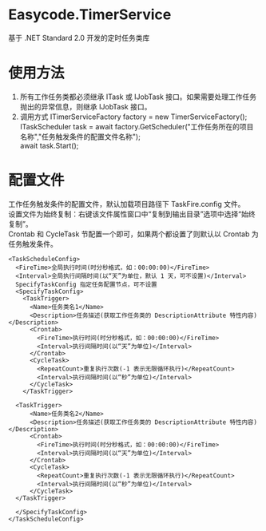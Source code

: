 ﻿# Easycode.TimerService
基于 .NET Standard 2.0 开发的定时任务类库

# 使用方法
   1. 所有工作任务类都必须继承 ITask 或 IJobTask 接口。如果需要处理工作任务抛出的异常信息，则继承 IJobTask 接口。  <br />
   2. 调用方式
   ITimerServiceFactory factory = new TimerServiceFactory(); <br />
   ITaskScheduler task = await factory.GetScheduler("工作任务所在的项目名称","任务触发条件的配置文件名称"); <br />
   await task.Start();
   
# 配置文件
  工作任务触发条件的配置文件，默认加载项目路径下 TaskFire.config 文件。<br />
  设置文件为始终复制：右键该文件属性窗口中“复制到输出目录”选项中选择“始终复制”。<br />
  Crontab 和 CycleTask 节配置一个即可，如果两个都设置了则默认以 Crontab 为任务触发条件。

```
<TaskScheduleConfig>
  <FireTime>全局执行时间(时分秒格式，如：00:00:00)</FireTime>
  <Interval>全局执行间隔时间(以“天”为单位，默认 1 天，可不设置)</Interval>
  SpecifyTaskConfig 指定任务配置节点，可不设置
  <SpecifyTaskConfig>
    <TaskTrigger>
      <Name>任务类名1</Name>
      <Description>任务描述(获取工作任务类的 DescriptionAttribute 特性内容)</Description>
      <Crontab>
        <FireTime>执行时间(时分秒格式，如：00:00:00)</FireTime>
        <Interval>执行间隔时间(以“天”为单位)</Interval>
      </Crontab>
      <CycleTask>
        <RepeatCount>重复执行次数(-1 表示无限循环执行)</RepeatCount>
        <Interval>执行间隔时间(以“秒”为单位)</Interval>
      </CycleTask>
    </TaskTrigger>

  <TaskTrigger>
      <Name>任务类名2</Name>
      <Description>任务描述(获取工作任务类的 DescriptionAttribute 特性内容)</Description>
      <Crontab>
        <FireTime>执行时间(时分秒格式，如：00:00:00)</FireTime>
        <Interval>执行间隔时间(以“天”为单位)</Interval>
      </Crontab>
      <CycleTask>
        <RepeatCount>重复执行次数(-1 表示无限循环执行)</RepeatCount>
        <Interval>执行间隔时间(以“秒”为单位)</Interval>
      </CycleTask>
  </TaskTrigger>

  </SpecifyTaskConfig>
</TaskScheduleConfig>
```